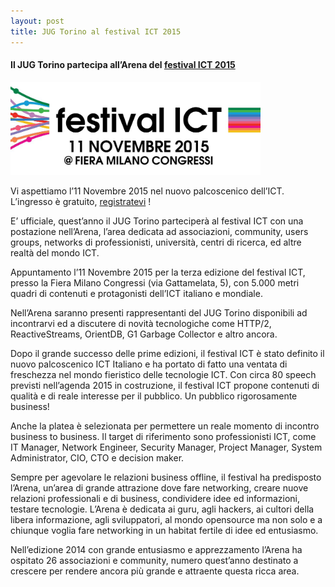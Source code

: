 ```yaml
---
layout: post
title: JUG Torino al festival ICT 2015
---
```


#### Il JUG Torino partecipa all’Arena del [festival ICT 2015](http://www.festivalict.com/)

<img src="/img/festivalICT_logo2015.jpg" 
     alt="festival ICT" 
     style="border:0; width: 400px" />

Vi aspettiamo l’11 Novembre 2015 nel nuovo palcoscenico dell’ICT.
L’ingresso è gratuito, [registratevi](http://www.eventbrite.it/e/registrazione-festival-ict-2015-17275008014?aff=jugtorino) !

E’ ufficiale, quest’anno il JUG Torino parteciperà al festival ICT con una postazione nell’Arena, 
l’area dedicata ad associazioni, community, users groups, networks di professionisti, università, 
centri di ricerca, ed altre realtà del mondo ICT. 

Appuntamento l’11 Novembre 2015 per la terza edizione del festival ICT, presso la Fiera Milano Congressi 
(via Gattamelata, 5), con 5.000 metri quadri di contenuti e protagonisti dell’ICT italiano e mondiale.

Nell’Arena saranno presenti rappresentanti del JUG Torino disponibili ad incontrarvi ed a discutere
di novità tecnologiche come HTTP/2, ReactiveStreams, OrientDB, G1 Garbage Collector e altro ancora.

Dopo il grande successo delle prime edizioni, il festival ICT è stato definito il nuovo palcoscenico 
ICT Italiano e ha portato di fatto una ventata di freschezza nel mondo fieristico delle tecnologie ICT. 
Con circa 80 speech previsti nell’agenda 2015 in costruzione, il festival ICT propone contenuti di 
qualità e di reale interesse per il pubblico. Un pubblico rigorosamente business! 

Anche la platea è selezionata per permettere un reale momento di incontro business to business. 
Il target di riferimento sono professionisti ICT, come IT Manager, Network Engineer, Security Manager, 
Project Manager, System Administrator, CIO, CTO e decision maker.

Sempre per agevolare le relazioni business offline, il festival ha predisposto l’Arena, un’area di 
grande attrazione dove fare networking, creare nuove relazioni professionali e di business, condividere 
idee ed informazioni, testare tecnologie. L’Arena è dedicata ai guru, agli hackers, ai cultori della 
libera informazione, agli sviluppatori, al mondo opensource ma non solo e a chiunque voglia fare 
networking in un habitat fertile di idee ed entusiasmo. 

Nell’edizione 2014 con grande entusiasmo e apprezzamento l’Arena ha ospitato 26 associazioni e community, 
numero quest’anno destinato a crescere per rendere ancora più grande e attraente questa ricca area. 
